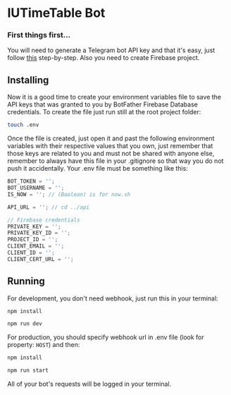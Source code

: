 # IUTimeTable Bot

### First things first...

You will need to generate a Telegram bot API key and that it's easy, just follow [this](https://core.telegram.org/bots#3-how-do-i-create-a-bot) step-by-step. Also you need to create Firebase project.

## Installing

Now it is a good time to create your environment variables file to save the API keys that was granted to you by BotFather Firebase Database credentials. To create the file just run still at the root project folder:

```bash
touch .env
```

Once the file is created, just open it and past the following environment variables with their respective values that you own, just remember that those keys are related to you and must not be shared with anyone else, remember to always have this file in your .gitignore so that way you do not push it accidentally. Your .env file must be something like this:

```js
BOT_TOKEN = '';
BOT_USERNAME = '';
IS_NOW = ''; // (Boolean) is for now.sh

API_URL = ''; // cd ../api

// Firebase credentials
PRIVATE_KEY = '';
PRIVATE_KEY_ID = '';
PROJECT_ID = '';
CLIENT_EMAIL = '';
CLIENT_ID = '';
CLIENT_CERT_URL = '';
```

## Running

For development, you don't need webhook, just run this in your terminal:

```bash
npm install

npm run dev
```

For production, you should specify webhook url in .env file (look for property: `HOST`) and then:

```bash
npm install

npm run start
```

All of your bot's requests will be logged in your terminal.
